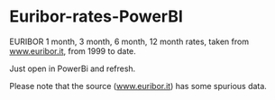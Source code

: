 # Euribor-rates-PowerBI
EURIBOR	1 month,	3 month,	6 month,	12 month rates, taken from www.euribor.it, from 1999 to date.

Just open in PowerBi and refresh.

Please note that the source (www.euribor.it) has some spurious data.


